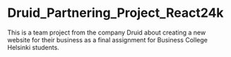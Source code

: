 # Druid_Partnering_Project_React24k
This is a team project from the company Druid about creating a new website for their business as a final assignment for Business College Helsinki students.
